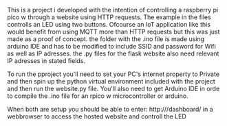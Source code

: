 This is a project i developed with the intention of controlling a raspberry pi pico w through a website using HTTP requests. The example in the files controlls an LED using two buttons. Ofcourse an IoT application like this would benefit from using MQTT more than HTTP requests but this was just made as a proof of concept.
the folder with the .ino file is made using arduino IDE and has to be modified to include SSID and password for Wifi as well as IP adresses. the .py files for the flask website also need relevant IP adresses in stated fields.

To run the pproject you'll need to set your PC's internet property to Private and then spin up the python virtual environment included with the project and then run the website.py file.
You'll also need to get Arduino IDE in orde to compile the .ino file for an rpico w microcontroller or arduino.

When both are setup you should be able to enter: http://<ip>/dashboard/ in a webbrowser to access the hosted website and controll the LED
